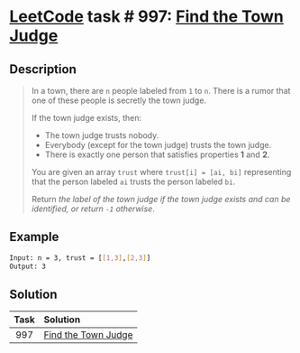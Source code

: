 # [LeetCode][leetcode] task # 997: [Find the Town Judge][task]

Description
-----------

> In a town, there are `n` people labeled from `1` to `n`.
> There is a rumor that one of these people is secretly the town judge.
> 
> If the town judge exists, then:
> * The town judge trusts nobody.
> * Everybody (except for the town judge) trusts the town judge.
> * There is exactly one person that satisfies properties **1** and **2**.
>
> You are given an array `trust` where `trust[i] = [ai, bi]` representing
> that the person labeled `ai` trusts the person labeled `bi`.
> 
> Return _the label of the town judge if the town judge exists and can be identified, or return `-1` otherwise_.

Example
-------

```sh
Input: n = 3, trust = [[1,3],[2,3]]
Output: 3
```

Solution
--------

| Task | Solution                        |
|:----:|:--------------------------------|
| 997  | [Find the Town Judge][solution] |


[leetcode]: <http://leetcode.com/>
[task]: <https://leetcode.com/problems/find-the-town-judge/>
[solution]: <https://github.com/wellaxis/praxis-leetcode/blob/main/src/main/java/com/witalis/praxis/leetcode/task/h10/p997/option/Practice.java>
